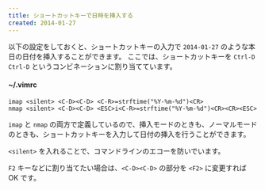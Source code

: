 ```yaml
---
title: ショートカットキーで日時を挿入する
created: 2014-01-27
---
```


以下の設定をしておくと、ショートカットキーの入力で `2014-01-27` のような本日の日付を挿入することができます。
ここでは、ショートカットキーを `Ctrl-D` `Ctrl-D` というコンビネーションに割り当てています。

#### ~/.vimrc
```vim
imap <silent> <C-D><C-D> <C-R>=strftime("%Y-%m-%d")<CR>
nmap <silent> <C-D><C-D> <ESC>i<C-R>=strftime("%Y-%m-%d")<CR><CR><ESC>
```

`imap` と `nmap` の両方で定義しているので、挿入モードのときも、ノーマルモードのときも、ショートカットキーを入力して日付の挿入を行うことができます。

`<silent>` を入れることで、コマンドラインのエコーを防いでいます。

`F2` キーなどに割り当てたい場合は、`<C-D><C-D>` の部分を `<F2>` に変更すれば OK です。

